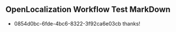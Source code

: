 ## OpenLocalization Workflow Test MarkDown
* 0854d0bc-6fde-4bc6-8322-3f92ca6e03cb thanks!

<!--HONumber=Jul16_HO4-->


